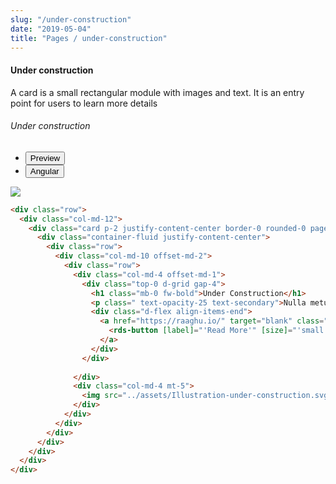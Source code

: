 ```yaml
---
slug: "/under-construction"
date: "2019-05-04"
title: "Pages / under-construction"
---
```

<!-- CSS only -->
<link href="https://cdn.jsdelivr.net/npm/bootstrap@5.1.3/dist/css/bootstrap.min.css" rel="stylesheet" integrity="sha384-1BmE4kWBq78iYhFldvKuhfTAU6auU8tT94WrHftjDbrCEXSU1oBoqyl2QvZ6jIW3" crossorigin="anonymous">
<link rel="stylesheet" href="../assets/css/style-elements.css">

#### Under construction

<p class="">A card is a small rectangular module with images and text. It is an entry point for users to learn more details</p>
<section class="py-4">                                                                                             
    <h6>Under construction</h6>
    <div class="py-3">
      <div class="cust-tabs">
        <ul class="nav nav-tabs" id="myTab" role="tablist">
          <li class="nav-item" role="presentation">
            <button class="nav-link active" id="PreviewBasic-tab" data-bs-toggle="tab" data-bs-target="#PreviewBasic" type="button" role="tab" aria-controls="PreviewBasic" aria-selected="true">Preview </button>
          </li>
          <li class="nav-item" role="presentation">
            <button class="nav-link" id="AngularBasic-tab" data-bs-toggle="tab" data-bs-target="#AngularBasic" type="button" role="tab" aria-controls="AngularBasic" aria-selected="false"><i class="bi bi-code-slash" style="font-size:1.0rem"></i>Angular</button>
          </li>
        </ul>
      </div>
      <div class="tab-content card border" id="myTabContent">
        <div class="tab-pane fade show active" id="PreviewBasic" role="tabpanel" aria-labelledby="PreviewBasic-tab">
         <div class="contents  p-5">
              <div class="row">
              <!-- <img src="https://raw.githubusercontent.com/Wai-Technologies/raaghu/main/raaghu-mfe/assets/Edit-Language-Text.png" alt="color"> -->
              <img src="/images/under-construction.png" class="">
           </div>
                       
  </div>
        </div>
        <div class="tab-pane fade show" id="AngularBasic" role="tabpanel" aria-labelledby="AngularBasic-tab">
          <div class="contents bg-code">
<div class="row m-0">

```html
<div class="row">
  <div class="col-md-12">
    <div class="card p-2 justify-content-center border-0 rounded-0 page-full-height">
      <div class="container-fluid justify-content-center">
        <div class="row">
          <div class="col-md-10 offset-md-2">
            <div class="row">
              <div class="col-md-4 offset-md-1">
                <div class="top-0 d-grid gap-4">
                  <h1 class="mb-0 fw-bold">Under Construction</h1>
                  <p class=" text-opacity-25 text-secondary">Nulla metus metus ullamcorper vel tincidunt set euismod nibh quisque volutpat}</p>
                  <div class="d-flex align-items-end">
                    <a href="https://raaghu.io/" target="blank" class="align-self-end d-flex  bottom-0">
                      <rds-button [label]="'Read More'" [size]="'small'" [colorVariant]="'primary'" class=""></rds-button>
                    </a>
                  </div>
                </div>
                
              </div>
              <div class="col-md-4 mt-5">
                <img src="../assets/Illustration-under-construction.svg" class="w-100 h-100">
              </div>
            </div>
          </div>
        </div>
      </div>
    </div>
  </div>
</div>
```
</div>
</div>
  </div>
        </div>
      </div>
    </div>
  </section>
  
